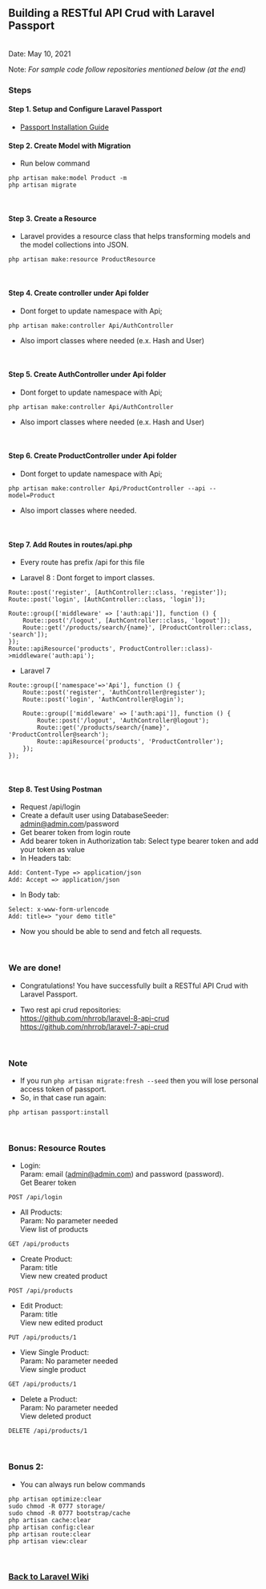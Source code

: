 ## Building a RESTful API Crud with Laravel Passport


<br/>Date: May 10, 2021 <br/>

Note: *For sample code follow repositories mentioned below (at the end)* <br>


### Steps
#### Step 1. **Setup and Configure Laravel Passport** 
- <a href="https://github.com/nhrrob/laravelwiki/blob/master/passport-installation.md" target="_blank">Passport Installation Guide</a>

#### Step 2. Create Model with Migration
- Run below command
```
php artisan make:model Product -m
php artisan migrate
```
<br>

#### Step 3. Create a Resource
- Laravel provides a resource class that helps transforming models and the model collections into JSON. 
```
php artisan make:resource ProductResource
```
<br>


#### Step 4. Create controller under Api folder 
- Dont forget to update namespace with Api;

```
php artisan make:controller Api/AuthController
```
- Also import classes where needed (e.x. Hash and User)
<br>


#### Step 5. Create AuthController under Api folder 
- Dont forget to update namespace with Api;

```
php artisan make:controller Api/AuthController
```
- Also import classes where needed (e.x. Hash and User)
<br>

#### Step 6. Create ProductController under Api folder 
- Dont forget to update namespace with Api;

```
php artisan make:controller Api/ProductController --api --model=Product
```
- Also import classes where needed.
<br>


#### Step 7. Add Routes in routes/api.php 
- Every route has prefix /api for this file

- Laravel 8 : Dont forget to import classes.
```
Route::post('register', [AuthController::class, 'register']);
Route::post('login', [AuthController::class, 'login']);

Route::group(['middleware' => ['auth:api']], function () {
    Route::post('/logout', [AuthController::class, 'logout']);
    Route::get('/products/search/{name}', [ProductController::class, 'search']);
});
Route::apiResource('products', ProductController::class)->middleware('auth:api');
```
- Laravel 7

```
Route::group(['namespace'=>'Api'], function () {
    Route::post('register', 'AuthController@register');
    Route::post('login', 'AuthController@login');
    
    Route::group(['middleware' => ['auth:api']], function () {
        Route::post('/logout', 'AuthController@logout');
        Route::get('/products/search/{name}', 'ProductController@search');
        Route::apiResource('products', 'ProductController');
    });
});
```

<br>

#### Step 8. Test Using Postman
- Request /api/login 
- Create a default user using DatabaseSeeder: admin@admin.com/password
- Get bearer token from login route
- Add bearer token in Authorization tab: Select type bearer token and add your token as value
- In Headers tab: 
```
Add: Content-Type => application/json  
Add: Accept => application/json
```
- In Body tab:
```
Select: x-www-form-urlencode
Add: title=> "your demo title"
```
- Now you should be able to send and fetch all requests.

<br>


### We are done!

- Congratulations! You have successfully built a RESTful API Crud with Laravel Passport. <br>

- Two rest api crud repositories: <br>
<a href="https://github.com/nhrrob/laravel-8-api-crud">https://github.com/nhrrob/laravel-8-api-crud </a> <br>
<a href="https://github.com/nhrrob/laravel-7-api-crud">https://github.com/nhrrob/laravel-7-api-crud</a>

<br>


### Note
- If you run ```php artisan migrate:fresh --seed``` then you will lose personal access token of passport.
- So, in that case run again: 
```
php artisan passport:install 
```
<br>

### Bonus: Resource Routes
- Login: 
<br>Param: email (admin@admin.com) and password (password). 
<br>Get Bearer token
```
POST /api/login
```

- All Products: 
<br>Param: No parameter needed 
<br>View list of products
```
GET /api/products
```

- Create Product:
<br>Param: title 
<br>View new created product
```
POST /api/products
```

- Edit Product:
<br>Param: title 
<br>View new edited product
```
PUT /api/products/1
```

- View Single Product:
<br>Param: No parameter needed 
<br>View single product
```
GET /api/products/1
```

- Delete a Product:
<br>Param: No parameter needed 
<br>View deleted product
```
DELETE /api/products/1
```

<br>


### Bonus 2:
- You can always run below commands
```
php artisan optimize:clear
sudo chmod -R 0777 storage/
sudo chmod -R 0777 bootstrap/cache
php artisan cache:clear
php artisan config:clear
php artisan route:clear
php artisan view:clear
```

<br>


### <a href='https://github.com/nhrrob/laravelwiki'>Back to Laravel Wiki</a>